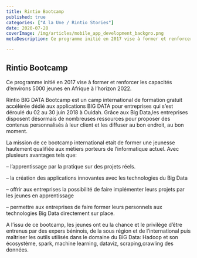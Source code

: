 ```yaml
---
title: Rintio Bootcamp
published: true
categories: ["A la Une / Rintio Stories"]
date: 2020-07-28
coverImage: /img/articles/mobile_app_development_backgro.png
metaDescription: Ce programme initié en 2017 vise à former et renforcer les capacités d’environs 5000 jeunes en Afrique à l’horizon 2022.

---
```


## Rintio Bootcamp

Ce programme initié en 2017 vise à former et renforcer les capacités d’environs 5000 jeunes en Afrique à l’horizon 2022.

Rintio BIG DATA Bootcamp est un camp international de formation gratuit accélérée dédié aux applications BIG DATA pour entreprises qui s’est déroulé du 02 au 30 juin 2018 à Ouidah. Grâce aux Big Data,les entreprises disposent désormais de nombreuses ressources pour proposer des contenus personnalisés à leur client et les diffuser au bon endroit, au bon moment.

La mission de ce bootcamp international etait de former une jeunesse hautement qualifiée aux métiers porteurs de l’informatique actuel. Avec plusieurs avantages tels que:

– l’apprentissage par la pratique sur des projets réels.

– la création des applications innovantes avec les technologies du Big Data

– offrir aux entreprises la possibilité de faire implémenter leurs projets par les jeunes en apprentissage

– permettre aux entreprises de faire former leurs personnels aux technologies Big Data directement sur place.

A l’issu de ce bootcamp, les jeunes ont eu la chance et le privilège d’être entrenus par des expers béninois, de la sous région et de l’international puis maîtriser les outils utilisés dans le domaine du BiG Data: Hadoop et son écosystème, spark, machine learning, dataviz, scraping,crawling des données.
